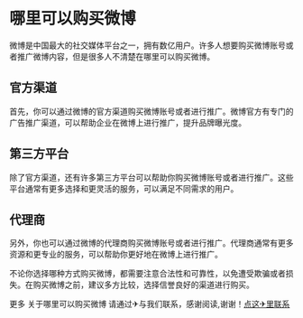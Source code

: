 # 哪里可以购买微博

微博是中国最大的社交媒体平台之一，拥有数亿用户。许多人想要购买微博账号或者推广微博内容，但是很多人不清楚在哪里可以购买微博。

## 官方渠道

首先，你可以通过微博的官方渠道购买微博账号或者进行推广。微博官方有专门的广告推广渠道，可以帮助企业在微博上进行推广，提升品牌曝光度。

## 第三方平台

除了官方渠道，还有许多第三方平台可以帮助你购买微博账号或者进行推广。这些平台通常有更多选择和更灵活的服务，可以满足不同需求的用户。

## 代理商

另外，你也可以通过微博的代理商购买微博账号或者进行推广。代理商通常有更多资源和更专业的服务，可以帮助你更好地在微博上进行推广。

不论你选择哪种方式购买微博，都需要注意合法性和可靠性，以免遭受欺骗或者损失。在购买微博之前，建议多方比较，选择信誉良好的渠道进行购买。

更多 关于哪里可以购买微博 请通过✈与我们联系，感谢阅读,谢谢！[点这✈里联系](https://sms.k02.cc)